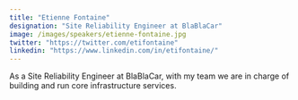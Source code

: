 ```yaml
---
title: "Etienne Fontaine"
designation: "Site Reliability Engineer at BlaBlaCar"
image: /images/speakers/etienne-fontaine.jpg
twitter: "https://twitter.com/etifontaine"
linkedin: "https://www.linkedin.com/in/etifontaine/"
---
```


As a Site Reliability Engineer at BlaBlaCar, with my team we are in charge of building and run core infrastructure services.